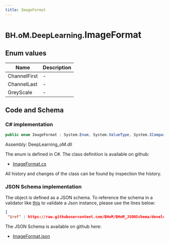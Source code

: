 ```yaml
---
title: ImageFormat
---
```


# <small>BH.oM.DeepLearning.</small>**ImageFormat**



## Enum values

| Name            | Description                                                    |
|-----------------|----------------------------------------------------------------|
| ChannelFirst |  -  |
| ChannelLast |  -  |
| GreyScale |  -  |


## Code and Schema

### C# implementation

``` C# title="C#"
public enum ImageFormat : System.Enum, System.ValueType, System.IComparable, System.ISpanFormattable, System.IFormattable, System.IConvertible
```

Assembly: DeepLearning_oM.dll

The enum is defined in C#. The class definition is available on github:

- [ImageFormat.cs](https://github.com/BHoM/BHoM/blob/develop/DeepLearning_oM/Enums\ImageFormat.cs)

All history and changes of the class can be found by inspection the history.
### JSON Schema implementation

The object is defined as a JSON schema. To reference the schema in a validator like [this](https://www.jsonschemavalidator.net/) to validate a Json instance, please use the lines below:

``` json title="JSON Schema"
{
 "$ref" : https://raw.githubusercontent.com/BHoM/BHoM_JSONSchema/develop/DeepLearning_oM/ImageFormat.json}
```

The JSON Schema is available on github here:

- [ImageFormat.json](https://github.com/BHoM/BHoM_JSONSchema/blob/develop/DeepLearning_oM/ImageFormat.json)
